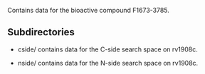 Contains data for the bioactive compound F1673-3785.

## Subdirectories

- cside/ contains data for the C-side search space on rv1908c.

- nside/ contains data for the N-side search space on rv1908c.


